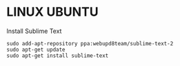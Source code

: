 LINUX UBUNTU
============

Install Sublime Text

    sudo add-apt-repository ppa:webupd8team/sublime-text-2
    sudo apt-get update
    sudo apt-get install sublime-text
